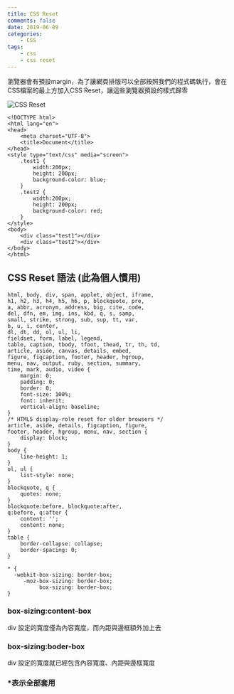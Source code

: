```yaml
---
title: CSS Reset
comments: false
date: 2019-06-09
categories:
    - CSS
tags:
    - css
    - css reset
---
```


瀏覽器會有預設margin，為了讓網頁排版可以全部按照我們的程式碼執行，會在CSS檔案的最上方加入CSS Reset，讓這些瀏覽器預設的樣式歸零

![CSS Reset](0_vjLkA_8Fjj27FTJD.png)

```
<!DOCTYPE html>
<html lang="en">
<head>
	<meta charset="UTF-8">
	<title>Document</title>
</head>
<style type="text/css" media="screen">
	.test1 {
		width:200px;
		height: 200px;
		background-color: blue;
	}
	.test2 {
		width:200px;
		height: 200px;
		background-color: red;
	}
</style>
<body>
	<div class="test1"></div>
	<div class="test2"></div>
</body>
</html>
```

## CSS Reset 語法 (此為個人慣用)


```
html, body, div, span, applet, object, iframe,
h1, h2, h3, h4, h5, h6, p, blockquote, pre,
a, abbr, acronym, address, big, cite, code,
del, dfn, em, img, ins, kbd, q, s, samp,
small, strike, strong, sub, sup, tt, var,
b, u, i, center,
dl, dt, dd, ol, ul, li,
fieldset, form, label, legend,
table, caption, tbody, tfoot, thead, tr, th, td,
article, aside, canvas, details, embed, 
figure, figcaption, footer, header, hgroup, 
menu, nav, output, ruby, section, summary,
time, mark, audio, video {
    margin: 0;
    padding: 0;
    border: 0;
    font-size: 100%;
    font: inherit;
    vertical-align: baseline;
}
/* HTML5 display-role reset for older browsers */
article, aside, details, figcaption, figure, 
footer, header, hgroup, menu, nav, section {
    display: block;
}
body {
    line-height: 1;
}
ol, ul {
    list-style: none;
}
blockquote, q {
    quotes: none;
}
blockquote:before, blockquote:after,
q:before, q:after {
    content: '';
    content: none;
}
table {
    border-collapse: collapse;
    border-spacing: 0;
}

* {
  -webkit-box-sizing: border-box;
     -moz-box-sizing: border-box;
          box-sizing: border-box;
}
```

### box-sizing:content-box

div 設定的寬度僅為內容寬度，而內距與邊框額外加上去

### box-sizing:boder-box
div 設定的寬度就已經包含內容寬度、內距與邊框寬度

### *表示全部套用